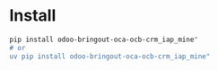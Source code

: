 # Install

```bash
pip install odoo-bringout-oca-ocb-crm_iap_mine"
# or
uv pip install odoo-bringout-oca-ocb-crm_iap_mine"
```
